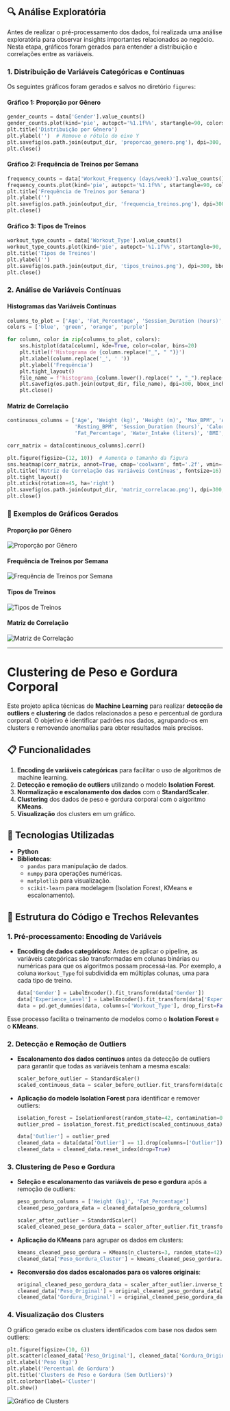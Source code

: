 ## 🔍 Análise Exploratória

Antes de realizar o pré-processamento dos dados, foi realizada uma análise exploratória para observar insights importantes relacionados ao negócio. Nesta etapa, gráficos foram gerados para entender a distribuição e correlações entre as variáveis.

### 1. Distribuição de Variáveis Categóricas e Contínuas

Os seguintes gráficos foram gerados e salvos no diretório `figures`:

#### Gráfico 1: Proporção por Gênero
```python
gender_counts = data['Gender'].value_counts()
gender_counts.plot(kind='pie', autopct='%1.1f%%', startangle=90, colors=['#ff9999', '#66b3ff'])
plt.title('Distribuição por Gênero')
plt.ylabel('')  # Remove o rótulo do eixo Y
plt.savefig(os.path.join(output_dir, 'proporcao_genero.png'), dpi=300, bbox_inches='tight')
plt.close()
```

#### Gráfico 2: Frequência de Treinos por Semana
```python
frequency_counts = data['Workout_Frequency (days/week)'].value_counts()
frequency_counts.plot(kind='pie', autopct='%1.1f%%', startangle=90, colors=sns.color_palette('pastel'))
plt.title('Frequência de Treinos por Semana')
plt.ylabel('')
plt.savefig(os.path.join(output_dir, 'frequencia_treinos.png'), dpi=300, bbox_inches='tight')
plt.close()
```

#### Gráfico 3: Tipos de Treinos
```python
workout_type_counts = data['Workout_Type'].value_counts()
workout_type_counts.plot(kind='pie', autopct='%1.1f%%', startangle=90, colors=sns.color_palette('pastel'))
plt.title('Tipos de Treinos')
plt.ylabel('')
plt.savefig(os.path.join(output_dir, 'tipos_treinos.png'), dpi=300, bbox_inches='tight')
plt.close()
```

### 2. Análise de Variáveis Contínuas

#### Histogramas das Variáveis Contínuas
```python
columns_to_plot = ['Age', 'Fat_Percentage', 'Session_Duration (hours)', 'Calories_Burned']
colors = ['blue', 'green', 'orange', 'purple']

for column, color in zip(columns_to_plot, colors):
    sns.histplot(data[column], kde=True, color=color, bins=20)
    plt.title(f'Histograma de {column.replace("_", " ")}')
    plt.xlabel(column.replace('_', ' '))
    plt.ylabel('Frequência')
    plt.tight_layout()
    file_name = f'histograma_{column.lower().replace(" ", "_").replace("(", "").replace(")", "")}.png'
    plt.savefig(os.path.join(output_dir, file_name), dpi=300, bbox_inches='tight')
    plt.close()
```

#### Matriz de Correlação
```python
continuous_columns = ['Age', 'Weight (kg)', 'Height (m)', 'Max_BPM', 'Avg_BPM',
                      'Resting_BPM', 'Session_Duration (hours)', 'Calories_Burned',
                      'Fat_Percentage', 'Water_Intake (liters)', 'BMI', 'Workout_Frequency (days/week)']

corr_matrix = data[continuous_columns].corr()

plt.figure(figsize=(12, 10))  # Aumenta o tamanho da figura
sns.heatmap(corr_matrix, annot=True, cmap='coolwarm', fmt='.2f', vmin=-1, vmax=1, cbar_kws={'shrink': 0.8})
plt.title('Matriz de Correlação das Variáveis Contínuas', fontsize=16)
plt.tight_layout()
plt.xticks(rotation=45, ha='right')
plt.savefig(os.path.join(output_dir, 'matriz_correlacao.png'), dpi=300, bbox_inches='tight')
plt.close()
```

### 📁 Exemplos de Gráficos Gerados

#### Proporção por Gênero
![Proporção por Gênero](figures/proporcao_genero.png)

#### Frequência de Treinos por Semana
![Frequência de Treinos por Semana](figures/frequencia_treinos.png)

#### Tipos de Treinos
![Tipos de Treinos](figures/tipos_treinos.png)

#### Matriz de Correlação
![Matriz de Correlação](figures/matriz_correlacao.png)

---

# Clustering de Peso e Gordura Corporal

Este projeto aplica técnicas de **Machine Learning** para realizar **detecção de outliers** e **clustering** de dados relacionados a peso e percentual de gordura corporal. O objetivo é identificar padrões nos dados, agrupando-os em clusters e removendo anomalias para obter resultados mais precisos.

## 📋 Funcionalidades

1. **Encoding de variáveis categóricas** para facilitar o uso de algoritmos de machine learning.
2. **Detecção e remoção de outliers** utilizando o modelo **Isolation Forest**.
3. **Normalização e escalonamento dos dados** com o **StandardScaler**.
4. **Clustering** dos dados de peso e gordura corporal com o algoritmo **KMeans**.
5. **Visualização** dos clusters em um gráfico.

## 🚀 Tecnologias Utilizadas

- **Python**
- **Bibliotecas**:
  - `pandas` para manipulação de dados.
  - `numpy` para operações numéricas.
  - `matplotlib` para visualização.
  - `scikit-learn` para modelagem (Isolation Forest, KMeans e escalonamento).

## 📂 Estrutura do Código e Trechos Relevantes

### 1. **Pré-processamento: Encoding de Variáveis**

- **Encoding de dados categóricos**:
  Antes de aplicar o pipeline, as variáveis categóricas são transformadas em colunas binárias ou numéricas para que os algoritmos possam processá-las. Por exemplo, a coluna `Workout_Type` foi subdividida em múltiplas colunas, uma para cada tipo de treino.

  ```python
  data['Gender'] = LabelEncoder().fit_transform(data['Gender'])
  data['Experience_Level'] = LabelEncoder().fit_transform(data['Experience_Level'])
  data = pd.get_dummies(data, columns=['Workout_Type'], drop_first=False)
  ```

Esse processo facilita o treinamento de modelos como o **Isolation Forest** e o **KMeans**.

### 2. **Detecção e Remoção de Outliers**

- **Escalonamento dos dados contínuos** antes da detecção de outliers para garantir que todas as variáveis tenham a mesma escala:

  ```python
  scaler_before_outlier = StandardScaler()
  scaled_continuous_data = scaler_before_outlier.fit_transform(data[continuous_columns])
  ```

- **Aplicação do modelo Isolation Forest** para identificar e remover outliers:

  ```python
  isolation_forest = IsolationForest(random_state=42, contamination=0.05)
  outlier_pred = isolation_forest.fit_predict(scaled_continuous_data)

  data['Outlier'] = outlier_pred
  cleaned_data = data[data['Outlier'] == 1].drop(columns=['Outlier'])
  cleaned_data = cleaned_data.reset_index(drop=True)
  ```

### 3. **Clustering de Peso e Gordura**

- **Seleção e escalonamento das variáveis de peso e gordura** após a remoção de outliers:

  ```python
  peso_gordura_columns = ['Weight (kg)', 'Fat_Percentage']
  cleaned_peso_gordura_data = cleaned_data[peso_gordura_columns]

  scaler_after_outlier = StandardScaler()
  scaled_cleaned_peso_gordura_data = scaler_after_outlier.fit_transform(cleaned_peso_gordura_data)
  ```

- **Aplicação do KMeans** para agrupar os dados em clusters:

  ```python
  kmeans_cleaned_peso_gordura = KMeans(n_clusters=3, random_state=42)
  cleaned_data['Peso_Gordura_Cluster'] = kmeans_cleaned_peso_gordura.fit_predict(scaled_cleaned_peso_gordura_data)
  ```

- **Reconversão dos dados escalonados para os valores originais**:

  ```python
  original_cleaned_peso_gordura_data = scaler_after_outlier.inverse_transform(scaled_cleaned_peso_gordura_data)
  cleaned_data['Peso_Original'] = original_cleaned_peso_gordura_data[:, 0]
  cleaned_data['Gordura_Original'] = original_cleaned_peso_gordura_data[:, 1]
  ```

### 4. **Visualização dos Clusters**

O gráfico gerado exibe os clusters identificados com base nos dados sem outliers:

```python
plt.figure(figsize=(10, 6))
plt.scatter(cleaned_data['Peso_Original'], cleaned_data['Gordura_Original'], c=cleaned_data['Peso_Gordura_Cluster'], cmap='viridis')
plt.xlabel('Peso (kg)')
plt.ylabel('Percentual de Gordura')
plt.title('Clusters de Peso e Gordura (Sem Outliers)')
plt.colorbar(label='Cluster')
plt.show()
```

![Gráfico de Clusters](figures/clusters_peso_gordura.png)


